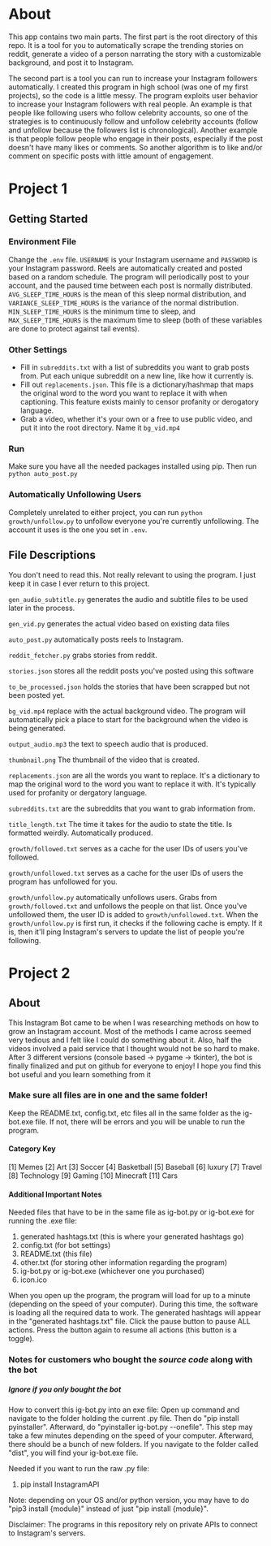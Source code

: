 
# About
This app contains two main parts. The first part is the root directory of this repo. It is a tool for you to automatically scrape the trending stories on reddit, generate a video of a person narrating the story with a customizable background, and post it to Instagram.

The second part is a tool you can run to increase your Instagram followers automatically. I created this program in high school (was one of my first projects), so the code is a little messy. The program exploits user behavior to increase your Instagram followers with real people. An example is that people like following users who follow celebrity accounts, so one of the strategies is to continuously follow and unfollow celebrity accounts (follow and unfollow because the followers list is chronological). Another example is that people follow people who engage in their posts, especially if the post doesn't have many likes or comments. So another algorithm is to like and/or comment on specific posts with little amount of engagement.

# Project 1

## Getting Started

### Environment File
Change the `.env` file. `USERNAME` is your Instagram username and `PASSWORD` is your Instagram password. Reels are automatically created and posted based on a random schedule. The program will periodically post to your account, and the paused time between each post is normally distributed. `AVG_SLEEP_TIME_HOURS` is the mean of this sleep normal distribution, and `VARIANCE_SLEEP_TIME_HOURS` is the variance of the normal distribution. `MIN_SLEEP_TIME_HOURS` is the minimum time to sleep, and `MAX_SLEEP_TIME_HOURS` is the maximum time to sleep (both of these variables are done to protect against tail events).

### Other Settings
- Fill in `subreddits.txt` with a list of subreddits you want to grab posts from. Put each unique subreddit on a new line, like how it currently is.
- Fill out `replacements.json`. This file is a dictionary/hashmap that maps the original word to the word you want to replace it with when captioning. This feature exists mainly to censor profanity or derogatory language.
- Grab a video, whether it's your own or a free to use public video, and put it into the root directory. Name it `bg_vid.mp4`

### Run
Make sure you have all the needed packages installed using pip. Then run `python auto_post.py`

### Automatically Unfollowing Users
Completely unrelated to either project, you can run `python growth/unfollow.py` to unfollow everyone you're currently unfollowing. The account it uses is the one you set in `.env`.

## File Descriptions

You don't need to read this. Not really relevant to using the program. I just keep it in case I ever return to this project.

`gen_audio_subtitle.py` generates the audio and subtitle files to be used later in the process.

`gen_vid.py` generates the actual video based on existing data files

`auto_post.py` automatically posts reels to Instagram.

`reddit_fetcher.py` grabs stories from reddit.

`stories.json` stores all the reddit posts you've posted using this software

`to_be_processed.json` holds the stories that have been scrapped but not been posted yet.

`bg_vid.mp4` replace with the actual background video. The program will automatically pick a place to start for the background when the video is being generated.

`output_audio.mp3` the text to speech audio that is produced.

`thumbnail.png` The thumbnail of the video that is created.

`replacements.json` are all the words you want to replace. It's a dictionary to map the original word to the word you want to replace it with. It's typically used for profanity or dergatory language.

`subreddits.txt` are the subreddits that you want to grab information from.

`title_length.txt` The time it takes for the audio to state the title. Is formatted weirdly. Automatically produced.

`growth/followed.txt` serves as a cache for the user IDs of users you've followed.

`growth/unfollowed.txt` serves as a cache for the user IDs of users the program has unfollowed for you.

`growth/unfollow.py` automatically unfollows users. Grabs from `growth/followed.txt` and unfollows the people on that list. Once you've unfollowed them, the user ID is added to `growth/unfollowed.txt`. When the `growth/unfollow.py` is first run, it checks if the following cache is empty. If it is, then it'll ping Instagram's servers to update the list of people you're following.

# Project 2

## About
This Instagram Bot came to be when I was researching methods on how to grow an Instagram account. Most of the methods I came across seemed very tedious and I felt like I could do something about it. Also, half the videos involved a paid service that I thought would not be so hard to make. After 3 different versions (console based -> pygame -> tkinter), the bot is finally finalized and put on github for everyone to enjoy! I hope you find this bot useful and you learn something from it

### Make sure all files are in one and the same folder!
Keep the README.txt, config.txt, etc files all in the same folder as the ig-bot.exe file. If not, there will be errors and you will be unable to run the program.

#### Category Key
 [1] Memes
 [2] Art
 [3] Soccer
 [4] Basketball
 [5] Baseball
 [6] luxury
 [7] Travel
 [8] Technology
 [9] Gaming
[10] Minecraft
[11] Cars

#### Additional Important Notes
Needed files that have to be in the same file as ig-bot.py or ig-bot.exe for running the .exe file:
1. generated hashtags.txt (this is where your generated hashtags go)
2. config.txt (for bot settings)
3. README.txt (this file)
4. other.txt (for storing other information regarding the program)
5. ig-bot.py or ig-bot.exe (whichever one you purchased)
6. icon.ico

When you open up the program, the program will load for up to a minute (depending on the speed of your computer). During this time, the software is loading all the required data to work. The generated hashtags will appear in the "generated hashtags.txt" file. Click the pause button to pause ALL actions. Press the button again to resume all actions (this button is a toggle).

### Notes for customers who bought the *source code* along with the bot
##### Ignore if you only bought the bot

How to convert this ig-bot.py into an exe file:
Open up command and navigate to the folder holding the current .py file. Then do "pip install pyinstaller". Afterward, do "pyinstaller ig-bot.py --onefile". This step may take a few minutes depending on the speed of your computer. Afterward, there should be a bunch of new folders. If you navigate to the folder called "dist", you will find your ig-bot.exe file.

Needed if you want to run the raw .py file:
1. pip install InstagramAPI

Note: depending on your OS and/or python version, you may have to do "pip3 install {module}" instead of just "pip install {module}".


Disclaimer: The programs in this repository rely on private APIs to connect to Instagram's servers.